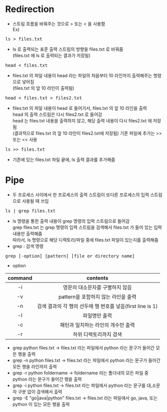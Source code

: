 Redirection
======
+ 스트림 흐름을 바꿔주는 것으로 > 또는 < 을 사용함   
Ex)
<pre>ls > files.txt</pre>
+ ls 로 출력되는 표준 출력 스트림의 방향을 files.txt 로 바꿔줌   
(files.txt 에 ls 로 출력되는 결과가 저장됨)
<pre>head < files.txt</pre>
+ files.txt 의 파일 내용이 head 라는 파일의 처음부터 10 라인까지 출력해주는 명령으로 넣어짐   
(files.txt 의 앞 10 라인이 출력됨)
<pre>head < files.txt > files2.txt</pre>
+ files.txt 의 파일 내용이 head 로 들어가서, files.txt 의 앞 10 라인을 출력   
  head 의 출력 스트림은 다시 files2.txt 로 들어감   
  head 는 files.txt 내용을 출력하지 않고, 해당 출력 내용이 다시 files2.txt 에 저장됨   
  (결과적으로 files.txt 의 앞 10 라인이 files2.txt에 저장됨)
  기존 파일에 추가는 >> 또는 << 사용
<pre>ls >> files.txt</pre>
+ 기존에 있는 files.txt 파일 끝에, ls 출력 결과를 추가해줌


Pipe
=====
+ 두 프로세스 사이에서 한 프로세스의 출력 스트림이 또다른 프로세스의 입력 스트림으로 사용될 때 쓰임
<pre>ls | grep files.txt</pre>
+ ls 명령을 통한 출력 내용이 grep 명령의 입력 스트림으로 들어감   
  grep files.txt 는 grep 명령의 입력 스트림을 검색해서 files.txt 가 들어 있는 입력 내용만 출력해줌   
  따라서, ls 명령으로 해당 디렉토리/파일 중에 files.txt 파일이 있는지를 출력해줌
+ grep : 검색 명령
<pre>grep [-option] [pattern] [file or directory name]</pre>
   
+ option   

|<cecter>command</cecter>|<cecter>contents</cecter>|    
|:-----:|:-----:|    
| <cecter>-i</cecter> | <cecter>영문의 대소문자를 구별하지 않음</cecter> |   
| <cecter>-v</cecter> | <cecter>pattern을 포함하지 않는 라인을 출력</cecter> |    
| <cecter>-n</cecter>| <cecter>검색 결과의 각 행의 선두에 행 번호를 넣음(first line is 1)</cecter> |    
| <cecter>-l</cecter> | <cecter>파일명만 출력</cecter> |    
| <cecter>-c</cecter> | <cecter>패턴과 일치하는 라인의 개수만 출력</cecter> |    
| <cecter>-r</cecter> | <cecter>하위 디렉토리까지 검색</cecter> |

+ grep python files.txt -> files.txt 라는 파일에서 python 라는 문구가 들어간 모든 행을 출력
+ grep -n python files.txt -> files.txt 라는 파일에서 python 라는 문구가 들어간 모든 행을 라인까지 출력
+ grep -r python foldername -> foldername 라는 폴더내의 모든 파일 중 python 라는 문구가 들어간 행을 출력
+ grep -i python files.txt -> files.txt 라는 파일에서 python 라는 문구를 대,소문자 구분 없이 검색해서 출력
+ grep -E "go|java|python" files.txt -> files.txt 라는 파일에서 go, java, 또는 python 이 있는 모든 행을 출력


